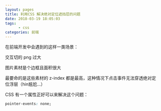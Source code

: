 ```yaml
---
layout: pages
title: 利用CSS 解决绝对定位遮挡层的问题
date: 2018-03-19 18:05:03
tags:
      - css
categories: 前端
---
```


在前端开发中会遇到的这样一类场景：

交互切的 png 过大

图片素材是个边框且面积很大

最要命的是这些素材的 z-index 都是最高，这种情况下点击事件无法穿透绝对定位浮层（hin尴尬...）

CSS 有一个属性正好可以来解决这个问题： 
```css
pointer-events: none;
```